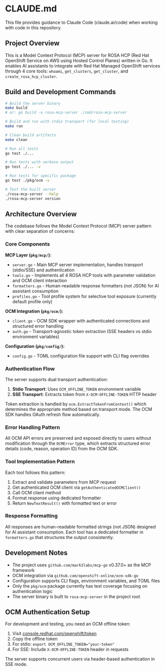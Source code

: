 # CLAUDE.md

This file provides guidance to Claude Code (claude.ai/code) when working with code in this repository.

## Project Overview

This is a Model Context Protocol (MCP) server for ROSA HCP (Red Hat OpenShift Service on AWS using Hosted Control Planes) written in Go. It enables AI assistants to integrate with Red Hat Managed OpenShift services through 4 core tools: `whoami`, `get_clusters`, `get_cluster`, and `create_rosa_hcp_cluster`.

## Build and Development Commands

```bash
# Build the server binary
make build
# or: go build -o rosa-mcp-server ./cmd/rosa-mcp-server

# Build and run with stdio transport (for local testing)
make run

# Clean build artifacts
make clean

# Run all tests
go test ./...

# Run tests with verbose output
go test ./... -v

# Run tests for specific package
go test ./pkg/ocm -v

# Test the built server
./rosa-mcp-server --help
./rosa-mcp-server version
```

## Architecture Overview

The codebase follows the Model Context Protocol (MCP) server pattern with clear separation of concerns:

### Core Components

**MCP Layer (`pkg/mcp/`):**
- `server.go` - Main MCP server implementation, handles transport (stdio/SSE) and authentication
- `tools.go` - Implements all 4 ROSA HCP tools with parameter validation and OCM client interaction
- `formatters.go` - Human-readable response formatters (not JSON) for AI assistant consumption
- `profiles.go` - Tool profile system for selective tool exposure (currently default profile only)

**OCM Integration (`pkg/ocm/`):**
- `client.go` - OCM SDK wrapper with authenticated connections and structured error handling
- `auth.go` - Transport-agnostic token extraction (SSE headers vs stdio environment variables)

**Configuration (`pkg/config/`):**
- `config.go` - TOML configuration file support with CLI flag overrides

### Authentication Flow

The server supports dual transport authentication:

1. **Stdio Transport**: Uses `OCM_OFFLINE_TOKEN` environment variable
2. **SSE Transport**: Extracts token from `X-OCM-OFFLINE-TOKEN` HTTP header

Token extraction is handled by `ocm.ExtractTokenFromContext()` which determines the appropriate method based on transport mode. The OCM SDK handles OAuth refresh flow automatically.

### Error Handling Pattern

All OCM API errors are preserved and exposed directly to users without modification through the `OCMError` type, which extracts structured error details (code, reason, operation ID) from the OCM SDK.

### Tool Implementation Pattern

Each tool follows this pattern:
1. Extract and validate parameters from MCP request
2. Get authenticated OCM client via `getAuthenticatedOCMClient()`
3. Call OCM client method
4. Format response using dedicated formatter
5. Return `NewTextResult()` with formatted text or error

### Response Formatting

All responses are human-readable formatted strings (not JSON) designed for AI assistant consumption. Each tool has a dedicated formatter in `formatters.go` that structures the output consistently.

## Development Notes

- The project uses `github.com/mark3labs/mcp-go` v0.37.0+ as the MCP framework
- OCM integration via `github.com/openshift-online/ocm-sdk-go`
- Configuration supports CLI flags, environment variables, and TOML files
- Only the `pkg/ocm` package currently has test coverage focusing on authentication logic
- The server binary is built to `rosa-mcp-server` in the project root

## OCM Authentication Setup

For development and testing, you need an OCM offline token:

1. Visit [console.redhat.com/openshift/token](https://console.redhat.com/openshift/token)
2. Copy the offline token
3. For stdio: `export OCM_OFFLINE_TOKEN="your-token"`
4. For SSE: Include `X-OCM-OFFLINE-TOKEN` header in requests

The server supports concurrent users via header-based authentication in SSE mode.